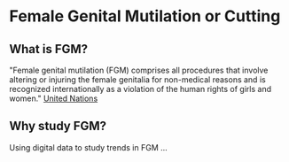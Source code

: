 # Female Genital Mutilation or Cutting 

## What is FGM?

"Female genital mutilation (FGM) comprises all procedures that involve altering or injuring the female genitalia for non-medical reasons and is recognized internationally as a violation of the human rights of girls and women." [United Nations]( http://www.un.org/en/events/femalegenitalmutilationday/)

## Why study FGM? 


Using digital data to study trends in FGM ...
